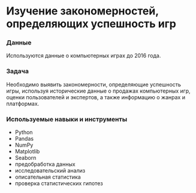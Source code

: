 # Изучение закономерностей, определяющих успешность игр

### Данные
Используются данные о компьютерных играх до 2016 года.

### Задача
Необходимо выявить закономерности, определяющие успешность игры, используя исторические данные о продажах компьютерных игр, оценки пользователей и экспертов, а также информацию о жанрах и платформах. 

### Используемые навыки и инструменты
* Python
* Pandas
* NumPy
* Matplotlib
* Seaborn
* предобработка данных
* исследовательский анализ
* описательная статистика
* проверка статистических гипотез